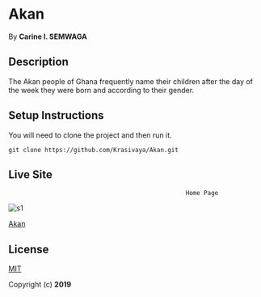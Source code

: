 # Akan
 By **Carine I. SEMWAGA**
## Description
 The Akan people of Ghana frequently name their children after the day of the week they were born and according to their gender.
## Setup Instructions
 You will need to clone the project and then run it.
```
git clone https://github.com/Krasivaya/Akan.git
```
## Live Site
                                                     Home Page
![s1](https://user-images.githubusercontent.com/51264308/61631345-67e47300-ac8a-11e9-8273-bb8c3d35e4b8.png)


[Akan](https://krasivaya.github.io/Akan/)

## License
[MIT](https://choosealicense.com/licenses/mit/)

 Copyright (c) **2019**
